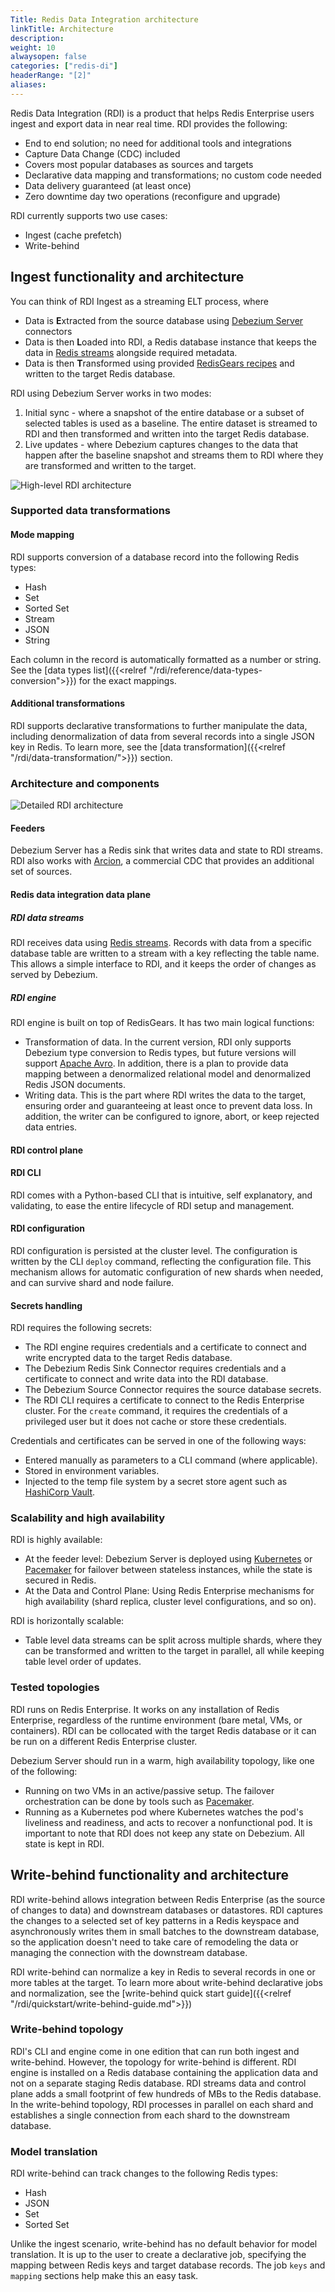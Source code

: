 ```yaml
---
Title: Redis Data Integration architecture
linkTitle: Architecture
description:
weight: 10
alwaysopen: false
categories: ["redis-di"]
headerRange: "[2]"
aliases: 
---
```


Redis Data Integration (RDI) is a product that helps Redis Enterprise users ingest and export data in near real time. RDI provides the following:

- End to end solution; no need for additional tools and integrations
- Capture Data Change (CDC) included
- Covers most popular databases as sources and targets
- Declarative data mapping and transformations; no custom code needed
- Data delivery guaranteed (at least once)
- Zero downtime day two operations (reconfigure and upgrade)

RDI currently supports two use cases:

- Ingest (cache prefetch)
- Write-behind

## Ingest functionality and architecture

You can think of RDI Ingest as a streaming ELT process, where

- Data is **E**xtracted from the source database using [Debezium Server](https://debezium.io/) connectors
- Data is then **L**oaded into RDI, a Redis database instance that keeps the data in [Redis streams](https://redis.io/docs/manual/data-types/streams/) alongside required metadata.
- Data is then **T**ransformed using provided [RedisGears recipes](https://developer.redis.com/howtos/redisgears/) and written to the target Redis database.

RDI using Debezium Server works in two modes:

1. Initial sync - where a snapshot of the entire database or a subset of selected tables is used as a baseline. The entire dataset is streamed to RDI and then transformed and written into the target Redis database.
2. Live updates - where Debezium captures changes to the data that happen after the baseline snapshot and streams them to RDI where they are transformed and written to the target.

![High-level RDI architecture](/images/rdi/redis-di-simplified.png)

### Supported data transformations

#### Mode mapping

RDI supports conversion of a database record into the following Redis types:

- Hash
- Set
- Sorted Set
- Stream
- JSON
- String

Each column in the record is automatically formatted as a number or string. See the [data types list]({{<relref "/rdi/reference/data-types-conversion">}}) for the exact mappings.

#### Additional transformations

RDI supports declarative transformations to further manipulate the data, including denormalization of data from several records into a single JSON key in Redis. To learn more, see the [data transformation]({{<relref "/rdi/data-transformation/">}}) section.

### Architecture and components

![Detailed RDI architecture](/images/rdi/redis-di.png)

#### Feeders

Debezium Server has a Redis sink that writes data and state to RDI streams.
RDI also works with [Arcion](arcion.io), a commercial CDC that provides an additional set of sources.

#### Redis data integration data plane

##### RDI data streams

RDI receives data using [Redis streams](https://redis.io/docs/manual/data-types/streams/). Records with data from a specific database table are written to a stream with a key reflecting the table name. This allows a simple interface to RDI, and it keeps the order of changes as served by Debezium.

##### RDI engine

RDI engine is built on top of RedisGears. It has two main logical functions:

- Transformation of data. In the current version, RDI only supports Debezium type conversion to Redis types, but future versions will support [Apache Avro](https://avro.apache.org/docs/current/). In addition, there is a plan to provide data mapping between a denormalized relational model and denormalized Redis JSON documents.
- Writing data. This is the part where RDI writes the data to the target, ensuring order and guaranteeing at least once to prevent data loss. In addition, the writer can be configured to ignore, abort, or keep rejected data entries.

#### RDI control plane

#### RDI CLI

RDI comes with a Python-based CLI that is intuitive, self explanatory, and validating, to ease the entire lifecycle of RDI setup and management.

#### RDI configuration

RDI configuration is persisted at the cluster level. The configuration is written by the CLI `deploy` command, reflecting the configuration file. This mechanism allows for automatic configuration of new shards when needed, and can survive shard and node failure.

#### Secrets handling

RDI requires the following secrets:

- The RDI engine requires credentials and a certificate to connect and write encrypted data to the target Redis database.
- The Debezium Redis Sink Connector requires credentials and a certificate to connect and write data into the RDI database.
- The Debezium Source Connector requires the source database secrets.
- The RDI CLI requires a certificate to connect to the Redis Enterprise cluster. For the `create` command, it requires the credentials of a privileged user but it does not cache or store these credentials.

Credentials and certificates can be served in one of the following ways:

- Entered manually as parameters to a CLI command (where applicable).
- Stored in environment variables.
- Injected to the temp file system by a secret store agent such as [HashiCorp Vault](https://www.vaultproject.io/).

### Scalability and high availability

RDI is highly available:

- At the feeder level: Debezium Server is deployed using [Kubernetes](https://kubernetes.io/) or [Pacemaker](https://clusterlabs.org/pacemaker/) for failover between stateless instances, while the state is secured in Redis.
- At the Data and Control Plane: Using Redis Enterprise mechanisms for high availability (shard replica, cluster level configurations, and so on).

RDI is horizontally scalable:

- Table level data streams can be split across multiple shards, where they can be transformed and written to the target in parallel, all while keeping table level order of updates.

### Tested topologies

RDI runs on Redis Enterprise. It works on any installation of Redis Enterprise, regardless of the runtime environment (bare metal, VMs, or containers).
RDI can be collocated with the target Redis database or it can be run on a different Redis Enterprise cluster.

Debezium Server should run in a warm, high availability topology, like one of the following:

- Running on two VMs in an active/passive setup. The failover orchestration can be done by tools such as [Pacemaker](https://clusterlabs.org/pacemaker/doc/).
- Running as a Kubernetes pod where Kubernetes watches the pod's liveliness and readiness, and acts to recover a nonfunctional pod.
  It is important to note that RDI does not keep any state on Debezium. All state is kept in RDI.

## Write-behind functionality and architecture

RDI write-behind allows integration between Redis Enterprise (as the source of changes to data) and downstream databases or datastores.
RDI captures the changes to a selected set of key patterns in a Redis keyspace and asynchronously writes them in small batches to the downstream database, so the application doesn't need to take care of remodeling the data or managing the connection with the downstream database.

RDI write-behind can normalize a key in Redis to several records in one or more tables at the target.
To learn more about write-behind declarative jobs and normalization, see the [write-behind quick start guide]({{<relref "/rdi/quickstart/write-behind-guide.md">}})

### Write-behind topology

RDI's CLI and engine come in one edition that can run both ingest and write-behind. However, the topology for write-behind is different.
RDI engine is installed on a Redis database containing the application data and not on a separate staging Redis database. RDI streams data and control plane adds a small footprint of few hundreds of MBs to the Redis database. In the write-behind topology, RDI processes in parallel on each shard and establishes a single connection from each shard to the downstream database.

### Model translation

RDI write-behind can track changes to the following Redis types:

- Hash
- JSON
- Set
- Sorted Set

Unlike the ingest scenario, write-behind has no default behavior for model translation. It is up to the user to create a declarative job, specifying the mapping between Redis keys and target database records.
The job `keys` and `mapping` sections help make this an easy task.
